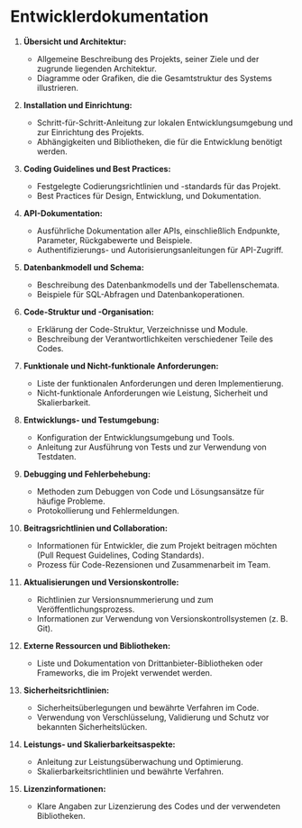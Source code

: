 # Entwicklerdokumentation

1. **Übersicht und Architektur:**
   - Allgemeine Beschreibung des Projekts, seiner Ziele und der zugrunde liegenden Architektur.
   - Diagramme oder Grafiken, die die Gesamtstruktur des Systems illustrieren.

2. **Installation und Einrichtung:**
   - Schritt-für-Schritt-Anleitung zur lokalen Entwicklungsumgebung und zur Einrichtung des Projekts.
   - Abhängigkeiten und Bibliotheken, die für die Entwicklung benötigt werden.

3. **Coding Guidelines und Best Practices:**
   - Festgelegte Codierungsrichtlinien und -standards für das Projekt.
   - Best Practices für Design, Entwicklung, und Dokumentation.

4. **API-Dokumentation:**
   - Ausführliche Dokumentation aller APIs, einschließlich Endpunkte, Parameter, Rückgabewerte und Beispiele.
   - Authentifizierungs- und Autorisierungsanleitungen für API-Zugriff.

5. **Datenbankmodell und Schema:**
   - Beschreibung des Datenbankmodells und der Tabellenschemata.
   - Beispiele für SQL-Abfragen und Datenbankoperationen.

6. **Code-Struktur und -Organisation:**
   - Erklärung der Code-Struktur, Verzeichnisse und Module.
   - Beschreibung der Verantwortlichkeiten verschiedener Teile des Codes.

7. **Funktionale und Nicht-funktionale Anforderungen:**
   - Liste der funktionalen Anforderungen und deren Implementierung.
   - Nicht-funktionale Anforderungen wie Leistung, Sicherheit und Skalierbarkeit.

8. **Entwicklungs- und Testumgebung:**
   - Konfiguration der Entwicklungsumgebung und Tools.
   - Anleitung zur Ausführung von Tests und zur Verwendung von Testdaten.

9. **Debugging und Fehlerbehebung:**
   - Methoden zum Debuggen von Code und Lösungsansätze für häufige Probleme.
   - Protokollierung und Fehlermeldungen.

10. **Beitragsrichtlinien und Collaboration:**
    - Informationen für Entwickler, die zum Projekt beitragen möchten (Pull Request Guidelines, Coding Standards).
    - Prozess für Code-Rezensionen und Zusammenarbeit im Team.

11. **Aktualisierungen und Versionskontrolle:**
    - Richtlinien zur Versionsnummerierung und zum Veröffentlichungsprozess.
    - Informationen zur Verwendung von Versionskontrollsystemen (z. B. Git).

12. **Externe Ressourcen und Bibliotheken:**
    - Liste und Dokumentation von Drittanbieter-Bibliotheken oder Frameworks, die im Projekt verwendet werden.

13. **Sicherheitsrichtlinien:**
    - Sicherheitsüberlegungen und bewährte Verfahren im Code.
    - Verwendung von Verschlüsselung, Validierung und Schutz vor bekannten Sicherheitslücken.

14. **Leistungs- und Skalierbarkeitsaspekte:**
    - Anleitung zur Leistungsüberwachung und Optimierung.
    - Skalierbarkeitsrichtlinien und bewährte Verfahren.

15. **Lizenzinformationen:**
    - Klare Angaben zur Lizenzierung des Codes und der verwendeten Bibliotheken.
